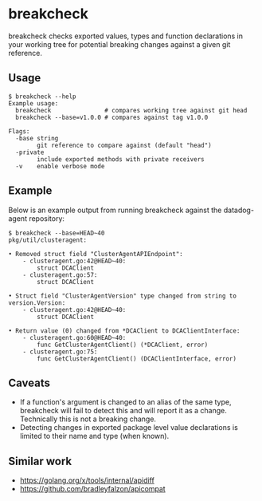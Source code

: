 # breakcheck

breakcheck checks exported values, types and function declarations in your working tree for potential breaking changes against a given git reference. 

## Usage

```
$ breakcheck --help
Example usage:
  breakcheck               # compares working tree against git head
  breakcheck --base=v1.0.0 # compares against tag v1.0.0

Flags:
  -base string
    	git reference to compare against (default "head")
  -private
    	include exported methods with private receivers
  -v	enable verbose mode
```

## Example

Below is an example output from running breakcheck against the datadog-agent repository:

```
$ breakcheck --base=HEAD~40
pkg/util/clusteragent:
  
• Removed struct field "ClusterAgentAPIEndpoint":
    - clusteragent.go:42@HEAD~40:
        struct DCAClient
    - clusteragent.go:57:
        struct DCAClient
  
• Struct field "ClusterAgentVersion" type changed from string to version.Version:
    - clusteragent.go:42@HEAD~40:
        struct DCAClient
  
• Return value (0) changed from *DCAClient to DCAClientInterface:
    - clusteragent.go:60@HEAD~40:
        func GetClusterAgentClient() (*DCAClient, error)
    - clusteragent.go:75:
        func GetClusterAgentClient() (DCAClientInterface, error)
```

## Caveats

* If a function's argument is changed to an alias of the same type, breakcheck will fail to detect this and will report it as a change. Technically this is not a breaking change.
* Detecting changes in exported package level value declarations is limited to their name and type (when known). 

## Similar work

* https://golang.org/x/tools/internal/apidiff
* https://github.com/bradleyfalzon/apicompat
